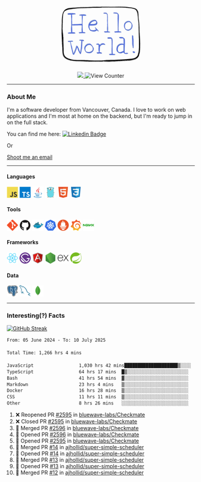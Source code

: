 <div align="center">
    <img src="./img/hello_world.webp" height="200px" width="">
    <div>
        <a href="https://www.linkedin.com/in/ajhollid">
            <img src="https://img.shields.io/badge/LinkedIn-blue"/>
        </a>
        <img src="https://komarev.com/ghpvc/?username=ajhollid&color=yellow" alt="View Counter">
    </div>
</div>

---

### About Me

I'm a software developer from Vancouver, Canada. I love to work on web applications and I'm most at home on the backend, but I'm ready to jump in on the full stack.

You can find me here: [![Linkedin Badge](https://img.shields.io/badge/-ajhollid-blue?style=flat&logo=Linkedin&logoColor=white)](https://www.linkedin.com/in/ajhollid)

Or

[Shoot me an email](mailto:ajhollid@gmail.com)

---

#### Languages

<div>
    <img src="./img/devicons/javascript-original.svg" width=30 height=30 alt="JavaScript">
    <img src="/img/devicons/typescript-original.svg" width=30 height=30 alt="TypeScript">
    <img src="./img/devicons/java-original.svg" width=30 height=30 alt="Java">
    <img src="./img/devicons/go-original.svg" width=30 height=30 alt="Golang">
    <img src="./img/devicons/html5-original.svg" width=30 height=30 alt="HTML 5">
    <img src="./img/devicons/css3-original.svg" width=30 height=30 alt="CSS 3">
</div>

#### Tools

<div>
    <img src="./img/devicons/git-original.svg" width=30 height=30 alt="Git">
    <img src="./img/devicons/github-original.svg" width=30 height=30 alt="Github">
    <img src="./img/devicons/docker-original.svg" width=30 
    height=30 alt="Docker">
    <img src="./img/devicons/kubernetes-original.svg" width=30 height=30 alt="K8">
    <img src="./img/devicons/prometheus-original.svg" width=30 height=30 alt="Prometheus">
    <img src="./img/devicons/grafana-original.svg" width=30 height=30 alt="Grafana">
    <img src="./img/devicons/nginx-original.svg" width=30 height=30 alt="Nginx">
</div>

#### Frameworks

<div>
    <img src="./img/devicons/react-original.svg" width=30 height=30 alt="React">
    <img src="./img/devicons/gatsby-original.svg" width=30 height=30 alt="Gatsby">
    <img src="./img/devicons/angularjs-original.svg" width=30 height=30 alt="AngularJS">
    <img src="./img/devicons/nodejs-original.svg" width=30 height=30 alt="NodeJS">
    <img src="./img/devicons/express-original.svg" width=30 height=30 alt="Express">
    <img src="./img/devicons/spring-original.svg" width=30 height=30 alt="Spring">
</div>

#### Data

<div>
    <img src="./img/devicons/postgresql-original.svg" width=30 height=30 alt="Postgresql">
    <img src="./img/devicons/mysql-original.svg" width=30 height=30 alt="Mysql">
    <img src="./img/devicons/mongodb-original.svg" width=30 height=30 alt="MongoDB">
</div>

---

### Interesting(?) Facts

[![GitHub Streak](http://github-readme-streak-stats.herokuapp.com?user=ajhollid)](https://git.io/streak-stats)

 <!--START_SECTION:waka-->

```txt
From: 05 June 2024 - To: 10 July 2025

Total Time: 1,266 hrs 4 mins

JavaScript                 1,030 hrs 42 mins████████████████████▒░░░░   80.87 %
TypeScript                 64 hrs 17 mins  █▒░░░░░░░░░░░░░░░░░░░░░░░   05.04 %
Bash                       41 hrs 54 mins  ▓░░░░░░░░░░░░░░░░░░░░░░░░   03.29 %
Markdown                   23 hrs 4 mins   ▒░░░░░░░░░░░░░░░░░░░░░░░░   01.81 %
Docker                     16 hrs 28 mins  ▒░░░░░░░░░░░░░░░░░░░░░░░░   01.29 %
CSS                        11 hrs 11 mins  ▒░░░░░░░░░░░░░░░░░░░░░░░░   00.88 %
Other                      8 hrs 26 mins   ░░░░░░░░░░░░░░░░░░░░░░░░░   00.66 %
```

<!--END_SECTION:waka-->


<!--START_SECTION:activity-->
1. ❌ Reopened PR [#2595](https://github.com/bluewave-labs/Checkmate/pull/2595) in [bluewave-labs/Checkmate](https://github.com/bluewave-labs/Checkmate)
2. ❌ Closed PR [#2595](https://github.com/bluewave-labs/Checkmate/pull/2595) in [bluewave-labs/Checkmate](https://github.com/bluewave-labs/Checkmate)
3. 🎉 Merged PR [#2596](https://github.com/bluewave-labs/Checkmate/pull/2596) in [bluewave-labs/Checkmate](https://github.com/bluewave-labs/Checkmate)
4. 💪 Opened PR [#2596](https://github.com/bluewave-labs/Checkmate/pull/2596) in [bluewave-labs/Checkmate](https://github.com/bluewave-labs/Checkmate)
5. 💪 Opened PR [#2595](https://github.com/bluewave-labs/Checkmate/pull/2595) in [bluewave-labs/Checkmate](https://github.com/bluewave-labs/Checkmate)
6. 🎉 Merged PR [#14](https://github.com/ajhollid/super-simple-scheduler/pull/14) in [ajhollid/super-simple-scheduler](https://github.com/ajhollid/super-simple-scheduler)
7. 💪 Opened PR [#14](https://github.com/ajhollid/super-simple-scheduler/pull/14) in [ajhollid/super-simple-scheduler](https://github.com/ajhollid/super-simple-scheduler)
8. 🎉 Merged PR [#13](https://github.com/ajhollid/super-simple-scheduler/pull/13) in [ajhollid/super-simple-scheduler](https://github.com/ajhollid/super-simple-scheduler)
9. 💪 Opened PR [#13](https://github.com/ajhollid/super-simple-scheduler/pull/13) in [ajhollid/super-simple-scheduler](https://github.com/ajhollid/super-simple-scheduler)
10. 🎉 Merged PR [#12](https://github.com/ajhollid/super-simple-scheduler/pull/12) in [ajhollid/super-simple-scheduler](https://github.com/ajhollid/super-simple-scheduler)
<!--END_SECTION:activity-->
